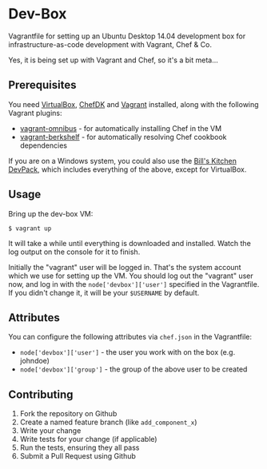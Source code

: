 
# Dev-Box

Vagrantfile for setting up an Ubuntu Desktop 14.04 development box for infrastructure-as-code development with Vagrant, Chef & Co.

Yes, it is being set up with Vagrant and Chef, so it's a bit meta...

## Prerequisites

You need [VirtualBox](http://virtualbox.org/wiki/Downloads),
[ChefDK](https://github.com/chef/chef-dk) and [Vagrant](http://www.vagrantup.com/)
installed, along with the following Vagrant plugins:

 * [vagrant-omnibus](https://github.com/chef/vagrant-omnibus) - for automatically installing Chef in the VM
 * [vagrant-berkshelf](https://github.com/berkshelf/vagrant-berkshelf) - for automatically resolving Chef cookbook dependencies

If you are on a Windows system, you could also use the [Bill's Kitchen DevPack](https://github.com/tknerr/bills-kitchen),
which includes everything of the above, except for VirtualBox.

## Usage

Bring up the dev-box VM:
```
$ vagrant up
```

It will take a while until everything is downloaded and installed. Watch the
log output on the console for it to finish.

Initially the "vagrant" user will be logged in. That's the system account which
we use for setting up the VM. You should log out the "vagrant" user now, and
log in with the `node['devbox']['user']` specified in the Vagrantfile. If you
didn't change it, it will be your `$USERNAME` by default.


## Attributes

You can configure the following attributes via `chef.json` in the Vagrantfile:
* `node['devbox']['user']` - the user you work with on the box (e.g. johndoe)
* `node['devbox']['group']` - the group of the above user to be created

## Contributing

1. Fork the repository on Github
2. Create a named feature branch (like `add_component_x`)
3. Write your change
4. Write tests for your change (if applicable)
5. Run the tests, ensuring they all pass
6. Submit a Pull Request using Github
